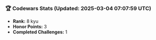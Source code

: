 ### 🏆 Codewars Stats (Updated: 2025-03-04 07:07:59 UTC)

- **Rank:** 8 kyu
- **Honor Points:** 3
- **Completed Challenges:** 1
